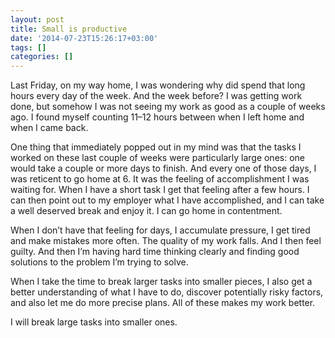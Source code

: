 ```yaml
---
layout: post
title: Small is productive
date: '2014-07-23T15:26:17+03:00'
tags: []
categories: []
---
```

Last Friday, on my way home, I was wondering why did spend that long
hours every day of the week. And the week before? I was getting work
done, but somehow I was not seeing my work as good as a couple of weeks
ago. I found myself counting 11–12 hours between when I left home and
when I came back.

One thing that immediately popped out in my mind was that the tasks I
worked on these last couple of weeks were particularly large ones: one
would take a couple or more days to finish. And every one of those days,
I was reticent to go home at 6. It was the feeling of accomplishment I
was waiting for. When I have a short task I get that feeling after a few
hours. I can then point out to my employer what I have accomplished, and
I can take a well deserved break and enjoy it. I can go home in
contentment.

When I don’t have that feeling for days, I accumulate pressure, I get
tired and make mistakes more often. The quality of my work falls. And I
then feel guilty. And then I’m having hard time thinking clearly and
finding good solutions to the problem I’m trying to solve.

When I take the time to break larger tasks into smaller pieces, I also
get a better understanding of what I have to do, discover potentially
risky factors, and also let me do more precise plans. All of these makes
my work better.

I will break large tasks into smaller ones.
